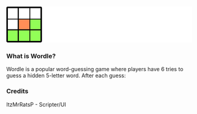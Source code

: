 ![Banner](./Wordle.png)

### What is Wordle?
Wordle is a popular word-guessing game where players have 6 tries to guess a hidden 5-letter word. After each guess:

### Credits
ItzMrRatsP - Scripter/UI
